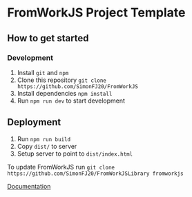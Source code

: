 # FromWorkJS Project Template

## How to get started
### Development
1. Install `git` and `npm`
2. Clone this repository `git clone https://github.com/SimonFJ20/FromWorkJS`
3. Install dependencies `npm install`
4. Run `npm run dev` to start development

## Deployment
1. Run `npm run build`
2. Copy `dist/` to server
3. Setup server to point to `dist/index.html`

To update FromWorkJS run `git clone https://github.com/SimonFJ20/FromWorkJSLibrary fromworkjs`

[Documentation](https://simonfj20.github.io/FromWorkJS/)
